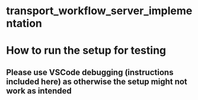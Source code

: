 # transport_workflow_server_implementation

# How to run the setup for testing
## Please use VSCode debugging (instructions included here) as otherwise the setup might not work as intended
